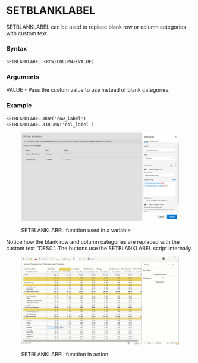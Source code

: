 # SETBLANKLABEL

SETBLANKLABEL can be used to replace blank row or column categories with custom text.

### Syntax

```javascript
SETBLANKLABEL.<ROW/COLUMN>(VALUE)
```

### Arguments

VALUE - Pass the custom value to use instead of blank categories.

### Example

```
SETBLANKLABEL.ROW('row_label')
SETBLANKLABEL.COLUMN('col_label')
```

<figure><img src="../../../.gitbook/assets/image (1242).png" alt=""><figcaption><p>SETBLANKLABEL function used in a variable</p></figcaption></figure>

Notice how the blank row and column categories are replaced with the custom text "DESC". The buttons use the SETBLANKLABEL script internally.

<figure><img src="../../../.gitbook/assets/Untitled Project (24).gif" alt=""><figcaption><p>SETBLANKLABEL function in action</p></figcaption></figure>
